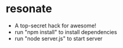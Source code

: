resonate
========
- A top-secret hack for awesome!
- run "npm install" to install dependencies
- run "node server.js" to start server
